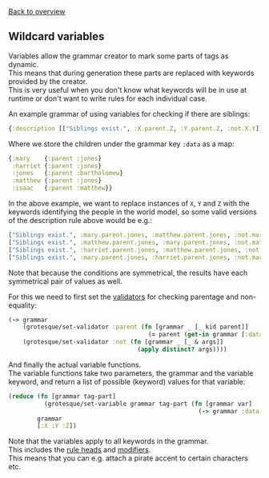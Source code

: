 [Back to overview](overview.md)

## Wildcard variables
Variables allow the grammar creator to mark some parts of tags as dynamic.  
This means that during generation these parts are replaced with keywords provided by the creator.  
This is very useful when you don't know what keywords will be in use at runtime or don't want to 
write rules for each individual case.

An example grammar of using variables for checking if there are siblings:
```clojure
{:description [["Siblings exist.", :X.parent.Z, :Y.parent.Z, :not.X.Y]]}
```

Where we store the children under the grammar key `:data` as a map:
```clojure
{:mary    {:parent :jones}
 :harriet {:parent :jones}
 :jones   {:parent :bartholomew}
 :matthew {:parent :jones}
 :isaac   {:parent :matthew}}
```

In the above example, we want to replace instances of `X`, `Y` and `Z` with the keywords 
identifying the people in the world model, so some valid versions of the description rule above would be e.g.:  
```clojure
["Siblings exist.", :mary.parent.jones, :matthew.parent.jones, :not.mary.matthew]
["Siblings exist.", :matthew.parent.jones, :mary.parent.jones, :not.matthew.mary]
["Siblings exist.", :harriet.parent.jones, :matthew.parent.jones, :not.harriet.matthew]
["Siblings exist.", :mary.parent.jones, :harriet.parent.jones, :not.mary.harriet]
```
Note that because the conditions are symmetrical, the results have each symmetrical pair of values as well.

For this we need to first set the [validators](model.md#conditions) for checking parentage and non-equality:
```clojure
(-> grammar
    (grotesque/set-validator :parent (fn [grammar _ [_ kid parent]]
                                       (= parent (get-in grammar [:data kid :parent]))))
    (grotesque/set-validator :not (fn [grammar _ [_ & args]]
                                    (apply distinct? args))))
```

And finally the actual variable functions.  
The variable functions take two parameters, the grammar and the variable keyword, and return a list of possible (keyword)
values for that variable:
```clojure
(reduce (fn [grammar tag-part]
          (grotesque/set-variable grammar tag-part (fn [grammar var]
                                                     (-> grammar :data keys))))
        grammar
        [:X :Y :Z])
```

Note that the variables apply to all keywords in the grammar.  
This includes the [rule heads](selection.md) and [modifiers](modifiers.md).  
This means that you can e.g. attach a pirate accent to certain characters etc.
